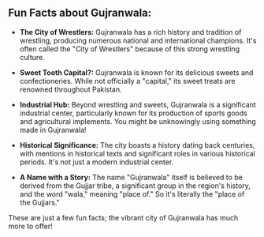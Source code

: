 ## Fun Facts about Gujranwala:

* **The City of Wrestlers:** Gujranwala has a rich history and tradition of wrestling, producing numerous national and international champions.  It's often called the "City of Wrestlers" because of this strong wrestling culture.

* **Sweet Tooth Capital?:**  Gujranwala is known for its delicious sweets and confectioneries. While not officially a "capital," its sweet treats are renowned throughout Pakistan.

* **Industrial Hub:**  Beyond wrestling and sweets, Gujranwala is a significant industrial center, particularly known for its production of sports goods and agricultural implements.  You might be unknowingly using something made in Gujranwala!

* **Historical Significance:** The city boasts a history dating back centuries, with mentions in historical texts and significant roles in various historical periods.  It's not just a modern industrial center.

* **A Name with a Story:** The name "Gujranwala" itself is believed to be derived from the Gujjar tribe, a significant group in the region's history, and the word "wala," meaning "place of."  So it's literally the "place of the Gujjars."


These are just a few fun facts; the vibrant city of Gujranwala has much more to offer!
